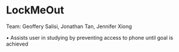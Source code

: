 # LockMeOut
Team: Geoffery Salisi, Jonathan Tan, Jennifer Xiong

•	Assists user in studying by preventing access to phone until goal is achieved
